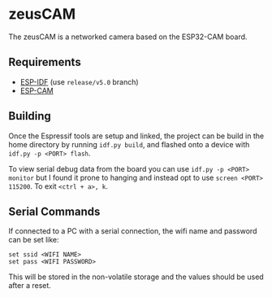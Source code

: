 # zeusCAM

The zeusCAM is a networked camera based on the ESP32-CAM board.

## Requirements

- [ESP-IDF](https://github.com/espressif/esp-idf) (use `release/v5.0` branch)
- [ESP-CAM](https://github.com/espressif/esp32-camera)

## Building

Once the Espressif tools are setup and linked, the project can be build in the home directory by running `idf.py build`, and flashed onto a device with `idf.py -p <PORT> flash`. 

To view serial debug data from the board you can use `idf.py -p <PORT> monitor` but I found it prone to hanging and instead opt to use `screen <PORT> 115200`. To exit `<ctrl + a>, k`.

## Serial Commands

If connected to a PC with a serial connection, the wifi name and password can be set like:

```
set ssid <WIFI NAME>
set pass <WIFI PASSWORD>
```

This will be stored in the non-volatile storage and the values should be used after a reset.

